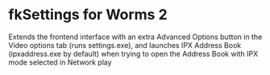 # fkSettings for Worms 2
 Extends the frontend interface with an extra Advanced Options button in the Video options tab (runs settings.exe), and launches IPX Address Book (ipxaddress.exe by default) when trying to open the Address Book with IPX mode selected in Network play